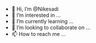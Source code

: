 - 👋 Hi, I’m @Nikesadi
- 👀 I’m interested in ...
- 🌱 I’m currently learning ...
- 💞️ I’m looking to collaborate on ...
- 📫 How to reach me ...

<!---
Nikesadi/Nikesadi is a ✨ special ✨ repository because its `README.md` (this file) appears on your GitHub profile.
You can click the Preview link to take a look at your changes.
--->

